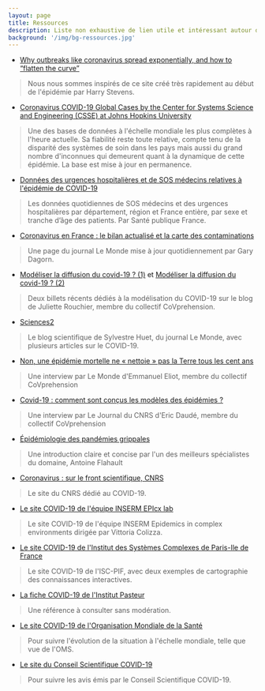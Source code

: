 ```yaml
---
layout: page
title: Ressources
description: Liste non exhaustive de lien utile et intéressant autour de l'épidémie actuelle de COVID-19
background: '/img/bg-ressources.jpg'
---
```


- [Why outbreaks like coronavirus spread exponentially, and how to “flatten the curve”](https://www.washingtonpost.com/graphics/2020/world/corona-simulator/)
> Nous nous sommes inspirés de ce site créé très rapidement au début de l'épidémie par Harry Stevens. 

- [Coronavirus COVID-19 Global Cases by the Center for Systems Science and Engineering (CSSE) at Johns Hopkins University](https://gisanddata.maps.arcgis.com/apps/opsdashboard/index.html#/bda7594740fd40299423467b48e9ecf6)
> Une des bases de données à l'échelle mondiale les plus complètes à l'heure actuelle. Sa fiabilité reste toute relative, compte tenu de la disparité des systèmes de soin dans les pays mais aussi du grand nombre d'inconnues qui demeurent quant à la dynamique de cette épidémie. La base est mise à jour en permanence.

- [Données des urgences hospitalières et de SOS médecins relatives à l'épidémie de COVID-19](https://www.data.gouv.fr/fr/datasets/donnees-des-urgences-hospitalieres-et-de-sos-medecins-relatives-a-lepidemie-de-covid-19/)
> Les données quotidiennes de SOS médecins et des urgences hospitalières par département, région et France entière, par sexe et tranche d’âge des patients. Par Santé publique France.

- [Coronavirus en France : le bilan actualisé et la carte des contaminations](https://www.lemonde.fr/les-decodeurs/article/2020/03/16/coronavirus-en-france-le-bilan-actualise-et-la-carte-des-contaminations_6033283_4355770.html)
> Une page du journal Le Monde mise à jour quotidiennement par Gary Dagorn.

- [Modéliser la diffusion du covid-19 ? (1)](https://blogs.mediapart.fr/bluejuliette/blog/220320/modeliser-la-diffusion-du-covid-19-1) et [Modéliser la diffusion du covid-19 ? (2)](https://blogs.mediapart.fr/bluejuliette/blog/240320/modeliser-la-diffusion-du-covid-19-2)
> Deux billets récents dédiés à la modélisation du COVID-19 sur le blog de Juliette Rouchier, membre du collectif CoVprehension.

- [Sciences2](https://www.lemonde.fr/blog/huet/)
> Le blog scientifique de Sylvestre Huet, du journal Le Monde, avec plusieurs articles sur le COVID-19.

- [Non, une épidémie mortelle ne « nettoie » pas la Terre tous les cent ans](https://www.lemonde.fr/les-decodeurs/article/2020/03/25/non-une-epidemie-mortelle-ne-nettoie-pas-la-terre-tous-les-cent-ans_6034414_4355770.html)
> Une interview par Le Monde d'Emmanuel Eliot, membre du collectif CoVprehension

- [Covid-19 : comment sont conçus les modèles des épidémies ?](https://lejournal.cnrs.fr/articles/covid-19-comment-sont-concus-les-modeles-des-epidemies)
> Une interview par Le Journal du CNRS d'Eric Daudé, membre du collectif CoVprehension

- [Épidémiologie des pandémies grippales](https://websenti.u707.jussieu.fr/sentiweb/2063.pdf)
> Une introduction claire et concise par l'un des meilleurs spécialistes du domaine, Antoine Flahault 

- [Coronavirus : sur le front scientifique, CNRS](http://www.cnrs.fr/fr/cnrsinfo/coronavirus-sur-le-front-scientifique)
> Le site du CNRS dédié au COVID-19.

- [Le site COVID-19 de l'équipe INSERM EPIcx lab](https://www.epicx-lab.com/covid-19.html)
> Le site COVID-19 de l'équipe INSERM Epidemics in complex environments dirigée par Vittoria Colizza.

- [Le site COVID-19 de l'Institut des Systèmes Complexes de Paris-Ile de France](https://iscpif.fr/projects/coronavirus-related-projects/)
> Le site COVID-19 de l'ISC-PIF, avec deux exemples de cartographie des connaissances interactives.

- [La fiche COVID-19 de l'Institut Pasteur](https://www.pasteur.fr/fr/centre-medical/fiches-maladies/coronavirus-wuhan)
> Une référence à consulter sans modération.

- [Le site COVID-19 de l'Organisation Mondiale de la Santé](https://www.who.int/fr/emergencies/diseases/novel-coronavirus-2019)
> Pour suivre l'évolution de la situation à l'échelle mondiale, telle que vue de l'OMS.

- [Le site du Conseil Scientifique COVID-19](https://solidarites-sante.gouv.fr/actualites/presse/dossiers-de-presse/article/covid-19-conseil-scientifique-covid-19)
> Pour suivre les avis émis par le Conseil Scientifique COVID-19.

